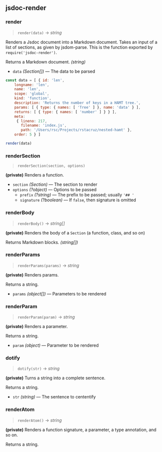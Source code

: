 ## jsdoc-render

### render
> `render(data)` → *string*

Renders a Jsdoc document into a Markdown document.
Takes an input of a list of sections, as given by jsdom-parse.
This is the function exported by `require('jsdoc-render')`.

Returns a Markdown document. *(string)*

- `data` *(Section[])* &mdash; The data to be parsed

```js
const data = [ { id: 'len',
    longname: 'len',
    name: 'len',
    scope: 'global',
    kind: 'function',
    description: 'Returns the number of keys in a HAMT tree.',
    params: [ { type: { names: [ 'Tree' ] }, name: 'data' } ],
    returns: [ { type: { names: [ 'number' ] } } ],
    meta:
     { lineno: 217,
       filename: 'index.js',
       path: '/Users/rsc/Projects/rstacruz/nested-hamt' },
    order: 5 } ]

render(data)
```

### renderSection
> `renderSection(section, options)`

**(private)** Renders a function.

- `section` *(Section)* &mdash; The section to render
- `options` *(?object)* &mdash; Options to be passed
  - `prefix` *(?string)* &mdash; The prefix to be passed; usually `'## '`
  - `signature` *(?boolean)* &mdash; If `false`, then signature is omitted

### renderBody
> `renderBody()` → *string[]*

**(private)** Renders the body of a `Section` (a function, class, and so on)

Returns Markdown blocks. *(string[])*

### renderParams
> `renderParams(params)` → *string*

**(private)** Renders params.

Returns a string.

- `params` *(object[])* &mdash; Parameters to be rendered

### renderParam
> `renderParam(param)` → *string*

**(private)** Renders a parameter.

Returns a string.

- `param` *(object)* &mdash; Parameter to be rendered

### dotify
> `dotify(str)` → *string*

**(private)** Turns a string into a complete sentence.

Returns a string.

- `str` *(string)* &mdash; The sentence to cententify

### renderAtom
> `renderAtom()` → *string*

**(private)** Renders a function signature, a parameter, a type annotation, and so on.

Returns a string.
